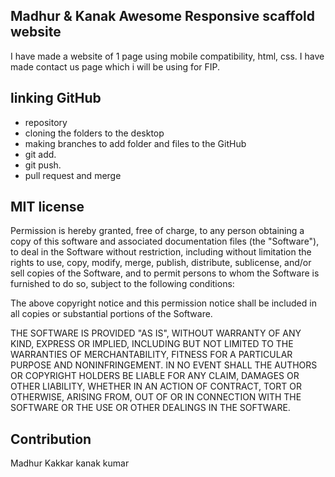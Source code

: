 ## Madhur & Kanak Awesome Responsive scaffold website

I have made a website of 1 page using mobile compatibility, html, css.
I have made contact us page  which i will be using for FIP.
## linking GitHub 
* repository
* cloning the folders to the desktop 
* making branches to add folder and files to the GitHub 
* git add.
* git push.
* pull request and merge 

## MIT license 

Permission is hereby granted, free of charge, to any person obtaining a copy of this software and associated documentation files (the "Software"), to deal in the Software without restriction, including without limitation the rights to use, copy, modify, merge, publish, distribute, sublicense, and/or sell copies of the Software, and to permit persons to whom the Software is furnished to do so, subject to the following conditions:

The above copyright notice and this permission notice shall be included in all copies or substantial portions of the Software.

THE SOFTWARE IS PROVIDED "AS IS", WITHOUT WARRANTY OF ANY KIND, EXPRESS OR IMPLIED, INCLUDING BUT NOT LIMITED TO THE WARRANTIES OF MERCHANTABILITY, FITNESS FOR A PARTICULAR PURPOSE AND NONINFRINGEMENT. IN NO EVENT SHALL THE AUTHORS OR COPYRIGHT HOLDERS BE LIABLE FOR ANY CLAIM, DAMAGES OR OTHER LIABILITY, WHETHER IN AN ACTION OF CONTRACT, TORT OR OTHERWISE, ARISING FROM, OUT OF OR IN CONNECTION WITH THE SOFTWARE OR THE USE OR OTHER DEALINGS IN THE SOFTWARE.



## Contribution
Madhur Kakkar
kanak kumar
